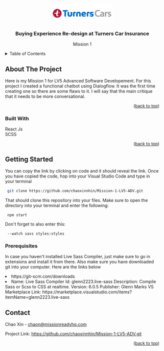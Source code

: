 <!-- Improved compatibility of back to top link: See: https://github.com/othneildrew/Best-README-Template/pull/73 -->

<a name="readme-top"></a>

<!--
*** Thanks for checking out the Best-README-Template. If you have a suggestion
*** that would make this better, please fork the repo and create a pull request
*** or simply open an issue with the tag "enhancement".
*** Don't forget to give the project a star!
*** Thanks again! Now go create something AMAZING! :D
-->

<!-- PROJECT SHIELDS -->
<!--
*** I'm using markdown "reference style" links for readability.
*** Reference links are enclosed in brackets [ ] instead of parentheses ( ).
*** See the bottom of this document for the declaration of the reference variables
*** for contributors-url, forks-url, etc. This is an optional, concise syntax you may use.
*** https://www.markdownguide.org/basic-syntax/#reference-style-links
-->

<!-- PROJECT -->
<br />
<div align="center">
<img src="./src/images/turnerscars_logo_1line_horz_true-rgb-desktop.png">
  </a>

<h3 align="center">Buying Experience Re-design at Turners Car Insurance</h3>

  <p align="center">
    Mission 1
</div>

<!-- TABLE OF CONTENTS -->
<details>
  <summary>Table of Contents</summary>
  <ol>
    <li>
      <a href="#about-the-project">About The Project</a>
      <ul>
        <li><a href="#built-with">Built With</a></li>
      </ul>
    </li>
    <li>
      <a href="#getting-started">Getting Started</a>
      <ul>
        <li><a href="#prerequisites">Prerequisites</a></li>
      </ul>
    </li>
    <li><a href="#contact">Contact</a></li>
  </ol>
</details>

<!-- ABOUT THE PROJECT -->

## About The Project

Here is my Mission 1 for LV5 Advanced Software Developement. For this project I created a functional chatbot using Dialogflow. It was the first time creating one so there are some flaws to it. I will say that the main critique that it needs to be more conversational.

<p align="right">(<a href="#readme-top">back to top</a>)</p>

### Built With

React Js
<br>
SCSS

<p align="right">(<a href="#readme-top">back to top</a>)</p>

<!-- GETTING STARTED -->

## Getting Started

You can copy the link by clicking on code and it should reveal the link. Once you have copied the code, hop into your Visual Studio Code and type in your terminal

```sh
 git clone https://github.com/chaoxinnhin/Mission-1-LV5-ADV.git
```

That should clone this repository into your files. Make sure to open the directory into your terminal and enter the following:

```
 npm start
```

Don't forget to also enter this:

```
 --watch sass styles:styles
```

### Prerequisites

In case you haven't installed Live Sass Compiler, just make sure to go in extensions and install it from there. Also make sure you have downloaded git into your computer. Here are the links below

<li>https://git-scm.com/downloads</li>
<li>Name: Live Sass Compiler
Id: glenn2223.live-sass
Description: Compile Sass or Scss to CSS at realtime.
Version: 6.0.5
Publisher: Glenn Marks
VS Marketplace Link: https://marketplace.visualstudio.com/items?itemName=glenn2223.live-sass</li>

<!-- CONTACT -->

## Contact

Chao Xin - chaon@missionreadyhq.com

Project Link: https://github.com/chaoxinnhin/Mission-1-LV5-ADV.git

<p align="right">(<a href="#readme-top">back to top</a>)</p>
